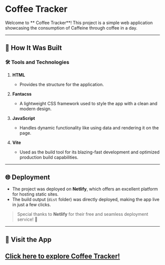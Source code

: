 # Coffee Tracker

Welcome to ** Coffee Tracker**! This project is a simple web application showcasing the consumption of Caffeine through coffee in a day.

---

## 🚀 How It Was Built

### 🛠️ Tools and Technologies
1. **HTML**
   - Provides the structure for the application.

2. **Fantacss**
   - A lightweight CSS framework used to style the app with a clean and modern design.

3. **JavaScript**
   - Handles dynamic functionality like using data and rendering it on the page.

4. **Vite**
   - Used as the build tool for its blazing-fast development and optimized production build capabilities.

---

## 🌐 Deployment

- The project was deployed on **Netlify**, which offers an excellent platform for hosting static sites.
- The build output (`dist` folder) was directly deployed, making the app live in just a few clicks.

> Special thanks to **Netlify** for their free and seamless deployment service! 🙌

---

## 🎉 Visit the App

[Click here to explore Coffee Tracker!](https://coffee-cafeine.netlify.app/)
---
